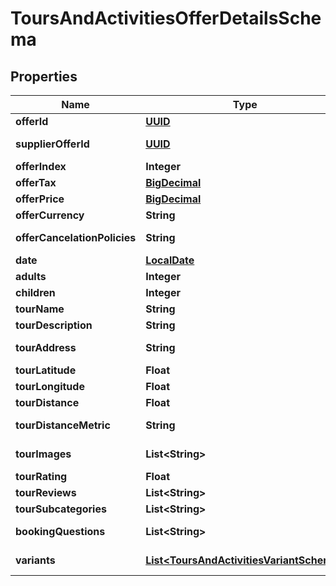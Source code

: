 # ToursAndActivitiesOfferDetailsSchema

## Properties
Name | Type | Description | Notes
------------ | ------------- | ------------- | -------------
**offerId** | [**UUID**](UUID.md) | Identifier of the individual offer. |  [optional]
**supplierOfferId** | [**UUID**](UUID.md) | Identifier provided by the supplier for the offer. |  [optional]
**offerIndex** | **Integer** | Index of the offer for ordering. |  [optional]
**offerTax** | [**BigDecimal**](BigDecimal.md) | Tax applied on the offer. |  [optional]
**offerPrice** | [**BigDecimal**](BigDecimal.md) | Price of the offer. |  [optional]
**offerCurrency** | **String** | Currency of the offer price. |  [optional]
**offerCancelationPolicies** | **String** | Cancellation policies applicable to the offer. |  [optional]
**date** | [**LocalDate**](LocalDate.md) | Date of the tour. |  [optional]
**adults** | **Integer** | Number of adults attending. |  [optional]
**children** | **Integer** | Number of children attending. |  [optional]
**tourName** | **String** | Name of the tour. |  [optional]
**tourDescription** | **String** | Description of the tour. |  [optional]
**tourAddress** | **String** | Address where the tour will take place. |  [optional]
**tourLatitude** | **Float** | Latitude for the tour location. |  [optional]
**tourLongitude** | **Float** | Longitude for the tour location. |  [optional]
**tourDistance** | **Float** | Distance covered by the tour. |  [optional]
**tourDistanceMetric** | **String** | Metric for measuring distance (miles or kilometers). |  [optional]
**tourImages** | **List&lt;String&gt;** | Array of images related to the tour. |  [optional]
**tourRating** | **Float** | Rating of the tour. |  [optional]
**tourReviews** | **List&lt;String&gt;** | Array of reviews for the tour. |  [optional]
**tourSubcategories** | **List&lt;String&gt;** | Subcategories of the tour. |  [optional]
**bookingQuestions** | **List&lt;String&gt;** | Questions related to booking the tour. |  [optional]
**variants** | [**List&lt;ToursAndActivitiesVariantSchema&gt;**](ToursAndActivitiesVariantSchema.md) | Array of ToursAndActivitiesVariantSchema. |  [optional]
